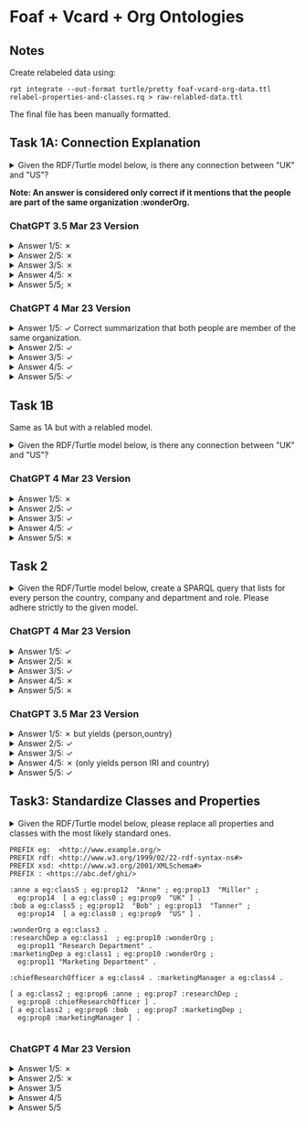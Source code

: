 # Foaf + Vcard + Org Ontologies

## Notes

Create relabeled data using:
```
rpt integrate --out-format turtle/pretty foaf-vcard-org-data.ttl relabel-properties-and-classes.rq > raw-relabled-data.ttl
```
The final file has been manually formatted.

## Task 1A: Connection Explanation

<details>
<summary>Given the RDF/Turtle model below, is there any connection between "UK" and "US"?</summary>

```turtle
PREFIX : <https://abc.def/ghi/>
PREFIX rdfs: <http://www.w3.org/2000/01/rdf-schema#>
PREFIX owl: <http://www.w3.org/2002/07/owl#>
PREFIX foaf: <http://xmlns.com/foaf/0.1/>
PREFIX vcard: <http://www.w3.org/2006/vcard/ns#>
PREFIX org: <http://www.w3.org/ns/org#>

:anne a foaf:Person ; foaf:firstName "Anne" ; foaf:surname "Miller" ;
  vcard:hasAddress [ a vcard:Home ; vcard:country-name "UK" ] .
:bob a foaf:Person ; foaf:firstName "Bob" ; foaf:surname "Tanner" ;
  vcard:hasAddress [ a vcard:Home ; vcard:country-name "US" ] .

:wonderOrg a org:Organization .
:researchDep a org:OrganizationalUnit ; org:unitOf :wonderOrg ;
  rdfs:label "Research Department" .
:marketingDep a org:OrganizationalUnit ; org:unitOf :wonderOrg ;
  rdfs:label "Marketing Department" .

:chiefResearchOfficer a org:Role . :marketingManager a org:Role .

[ a org:Membership ; org:member :anne ; org:organization :researchDep ;
  org:role :chiefResearchOfficer ] .
[ a org:Membership ; org:member :bob  ; org:organization :marketingDep ;
  org:role :marketingManager ] .
```

</details>

**Note: An answer is considered only correct if it mentions that the people are part of the same organization :wonderOrg.**

### ChatGPT 3.5 Mar 23 Version

<details>
<summary>Answer 1/5: &cross;</summary>
Yes, there is a connection between "UK" and "US" in the RDF/Turtle model provided. The connection is established through the properties vcard:country-name and org:Membership:

1. In the RDF statement :anne vcard:hasAddress [ a vcard:Home ; vcard:country-name "UK" ] ., it is stated that Anne (identified by :anne) has a home address in the UK.
2. In the RDF statement :bob vcard:hasAddress [ a vcard:Home ; vcard:country-name "US" ] ., it is stated that Bob (identified by :bob) has a home address in the US.
3. In the RDF statement [ a org:Membership ; org:member :anne ; org:organization :researchDep ; org:role :chiefResearchOfficer ] ., it is stated that Anne (identified by :anne) is a member of the research department (identified by :researchDep) and holds the role of chief research officer (identified by :chiefResearchOfficer).
4. In the RDF statement [ a org:Membership ; org:member :bob ; org:organization :marketingDep ; org:role :marketingManager ] ., it is stated that Bob (identified by :bob) is a member of the marketing department (identified by :marketingDep) and holds the role of marketing manager (identified by :marketingManager).

So, the connection between "UK" and "US" is indirectly established through the membership of Anne and Bob in the research department and marketing department respectively, as indicated by the org:organization property in the org:Membership statements.
</details>


<details>
<summary>Answer 2/5: &cross;</summary>
Yes, there is a connection between "UK" and "US" in the RDF/Turtle model provided. The connection is through the vCard ontology, which represents contact information, including addresses, in RDF. Both Anne and Bob are individuals represented as foaf:Person, and they both have addresses represented using vcard:hasAddress property. Anne's address has the country name "UK", while Bob's address has the country name "US". This indicates that Anne's address is in the United Kingdom and Bob's address is in the United States.
</details>


<details>
<summary>Answer 3/5: &cross;</summary>
Based on the RDF/Turtle model provided, there is no direct connection between "UK" and "US". They are simply values of the property vcard:country-name associated with two different individuals, :anne and :bob, respectively, who are members of different organizations, :researchDep and :marketingDep, respectively, within the overall organization :wonderOrg. The model does not specify any direct relationship or connection between "UK" and "US" beyond this context.
</details>


<details>
<summary>Answer 4/5: &cross;</summary>
Yes, there is a connection between "UK" and "US" in the given RDF/Turtle model. Specifically, the connection is established through the vcard:country-name property that is associated with the vcard:hasAddress property of the individuals :anne and :bob.

:anne is a member of the :researchDep organizational unit and holds the role of :chiefResearchOfficer in the :wonderOrg organization. The vcard:country-name property associated with the vcard:hasAddress property of :anne indicates that the country associated with her home address is "UK", which stands for the United Kingdom.

Similarly, :bob is a member of the :marketingDep organizational unit and holds the role of :marketingManager in the :wonderOrg organization. The vcard:country-name property associated with the vcard:hasAddress property of :bob indicates that the country associated with his home address is "US", which stands for the United States.
</details>


<details>
<summary>Answer 5/5; &cross;</summary>
Yes, there is a connection between "UK" and "US" in the RDF/Turtle model. The connection is through the vcard:hasAddress property, which associates the individuals :anne and :bob with their respective addresses. :anne has an address in the "UK" and :bob has an address in the "US".
</details>

### ChatGPT 4 Mar 23 Version

<details>
<summary>Answer 1/5: &check; Correct summarization that both people are member of the same organization.</summary>
Based on the RDF/Turtle model provided, there is no explicit connection between "UK" and "US." However, there is an indirect connection between "UK" and "US" through the people who live in these countries and their roles in the organization.

Anne lives in the "UK" and is the chief research officer of the Research Department, which is a part of the "wonderOrg" organization. Bob lives in the "US" and is the marketing manager of the Marketing Department, which is also a part of the "wonderOrg" organization.

So, while there is no direct connection between "UK" and "US" in the model, there is an indirect connection through the people (Anne and Bob) and their roles in the same organization.
</details>


<details>
<summary>Answer 2/5: &check;</summary>
Based on the RDF/Turtle model provided, there is an indirect connection between "UK" and "US" through the people who are associated with an organization called "wonderOrg". Anne is from the "UK" and is a member of the Research Department within "wonderOrg", holding the role of Chief Research Officer. On the other hand, Bob is from the "US" and is a member of the Marketing Department within the same organization, holding the role of Marketing Manager. While there is no direct connection between "UK" and "US" in the model, the two countries are connected through the people who work in different departments of "wonderOrg".
</details>


<details>
<summary>Answer 3/5: &check;</summary>
In the given RDF/Turtle model, there is no direct connection between "UK" and "US." However, there is an indirect connection between the two through the individuals Anne and Bob, who are from the UK and the US, respectively. Both of them are members of different organizational units within the same organization, :wonderOrg. Anne is a member of the :researchDep and has the role of :chiefResearchOfficer, while Bob is a member of the :marketingDep and has the role of :marketingManager.
</details>


<details>
<summary>Answer 4/5: &check;</summary>
Based on the RDF/Turtle model provided, there is an indirect connection between "UK" and "US" through the organization structure and the people who are part of it.

Anne and Bob have addresses in the "UK" and "US," respectively. Both of them are members of the same organization, ":wonderOrg," in different departments:

* Anne is a member of the ":researchDep" (Research Department) and has the role of ":chiefResearchOfficer."
* Bob is a member of the ":marketingDep" (Marketing Department) and has the role of ":marketingManager."

So, while there isn't a direct connection between "UK" and "US" in the RDF/Turtle model, there is an indirect connection through Anne and Bob's membership in the same organization, ":wonderOrg," while they reside in different countries.
</details>

<details>
<summary>Answer 5/5: &check;</summary>
Based on the RDF/Turtle model provided, there is an indirect connection between "UK" and "US" through the shared organization, :wonderOrg.

Anne, who lives in the "UK", is a member of the :researchDep, which is a part of :wonderOrg. On the other hand, Bob, who lives in the "US", is a member of the :marketingDep, also a part of :wonderOrg. While there is no direct connection between the "UK" and "US" in this model, both Anne and Bob are connected through their roles in the same organization, :wonderOrg.
</details>


## Task 1B
Same as 1A but with a relabled model.

<details>
<summary>Given the RDF/Turtle model below, is there any connection between "UK" and "US"?</summary>

```turtle
PREFIX eg:  <http://www.example.org/>
PREFIX rdf: <http://www.w3.org/1999/02/22-rdf-syntax-ns#>
PREFIX xsd: <http://www.w3.org/2001/XMLSchema#>
PREFIX : <https://abc.def/ghi/>

:anne a eg:class5 ; eg:prop12  "Anne" ; eg:prop13  "Miller" ;
  eg:prop14  [ a eg:class0 ; eg:prop9  "UK" ] .
:bob a eg:class5 ; eg:prop12  "Bob" ; eg:prop13  "Tanner" ;
  eg:prop14  [ a eg:class0 ; eg:prop9  "US" ] .

:wonderOrg a eg:class3 .
:researchDep a eg:class1  ; eg:prop10 :wonderOrg ;
  eg:prop11 "Research Department" .
:marketingDep a eg:class1 ; eg:prop10 :wonderOrg ;
  eg:prop11 "Marketing Department" .

:chiefResearchOfficer a eg:class4 . :marketingManager a eg:class4 .

[ a eg:class2 ; eg:prop6 :anne ; eg:prop7 :researchDep ;
  eg:prop8 :chiefResearchOfficer ] .
[ a eg:class2 ; eg:prop6 :bob  ; eg:prop7 :marketingDep ;
  eg:prop8 :marketingManager ] .
```

</details>



### ChatGPT 4 Mar 23 Version
<details>
<summary>Answer 1/5: &cross;</summary>
Based on the given RDF/Turtle model, there is no explicit connection between "UK" and "US". They are only related in the sense that they are values of the property eg:prop9 for two different individuals, :anne and :bob. In the model, :anne has a connection to the "UK" and :bob has a connection to the "US". However, there is no direct connection or relationship between the "UK" and the "US" mentioned within this model.
</details>

<details>
<summary>Answer 2/5: &check;</summary>
In the given RDF/Turtle model, there is an indirect connection between "UK" and "US". The connection can be understood through the individuals :anne and :bob.

:anne is associated with "UK" through the property eg:prop14:

```turtle
:anne a eg:class5 ; eg:prop12  "Anne" ; eg:prop13  "Miller" ;
  eg:prop14  [ a eg:class0 ; eg:prop9  "UK" ] .

:bob is associated with "US" through the property eg:prop14:
```

```turtle
:bob a eg:class5 ; eg:prop12  "Bob" ; eg:prop13  "Tanner" ;
  eg:prop14  [ a eg:class0 ; eg:prop9  "US" ] .
```

Both :anne and :bob are individuals of eg:class5 and are related to different departments within :wonderOrg, with :anne being related to the :researchDep and :bob being related to the :marketingDep. Although there is no direct connection between "UK" and "US", the connection is established through the individuals and their roles within the organization.
</details>

<details>
<summary>Answer 3/5: &check;</summary>
n the given RDF/Turtle model, the connection between "UK" and "US" can be inferred through the individuals ":anne" and ":bob", who are associated with the countries "UK" and "US" respectively through the property eg:prop9.

:anne has the property eg:prop14 with the value "UK".
:bob has the property eg:prop14 with the value "US".

Although there is no direct connection between "UK" and "US" in the RDF/Turtle model, the connection can be made indirectly through the individuals ":anne" and ":bob" who belong to the same class eg:class5 and are associated with different departments within the same organization :wonderOrg.
</details>

<details>
<summary>Answer 4/5: &check;</summary>
Based on the RDF/Turtle model provided, there is no explicit connection between "UK" and "US". However, there is an implicit connection between "UK" and "US" in the sense that both are related to different individuals in the dataset.

The individual "Anne" has a property (eg:prop14) with a value of "UK", while the individual "Bob" has the same property (eg:prop14) with a value of "US". Both Anne and Bob are instances of the same class (eg:class5) and have relationships with different departments in the organization.

While there is no direct connection between "UK" and "US" in this model, the indirect connection exists through the individuals and their properties in the dataset.
</details>

<details>
<summary>Answer 5/5: &cross;</summary>
n the given RDF/Turtle model, there is an indirect connection between "UK" and "US" through the individuals Anne and Bob. Anne is associated with the "UK" via the property eg:prop14, and Bob is associated with the "US" via the same property.

To be more specific, the connection is as follows:

Anne (eg:prop14) -> UK
Bob (eg:prop14) -> US

Although the connection is not direct, both Anne and Bob are connected to their respective countries through the same property (eg:prop14), which implies a connection between "UK" and "US" in the context of this model.
</details>


## Task 2

<details>
<summary>Given the RDF/Turtle model below, create a SPARQL query that lists for every person the country, company and department and role. Please adhere strictly to the given model.</summary>

```turtle
PREFIX : <https://abc.def/ghi/>
PREFIX rdfs: <http://www.w3.org/2000/01/rdf-schema#>
PREFIX owl: <http://www.w3.org/2002/07/owl#>
PREFIX foaf: <http://xmlns.com/foaf/0.1/>
PREFIX vcard: <http://www.w3.org/2006/vcard/ns#>
PREFIX org: <http://www.w3.org/ns/org#>

:anne a foaf:Person ; foaf:firstName "Anne" ; foaf:surname "Miller" ;
  vcard:hasAddress [ a vcard:Home ; vcard:country-name "UK" ] .
:bob a foaf:Person ; foaf:firstName "Bob" ; foaf:surname "Tanner" ;
  vcard:hasAddress [ a vcard:Home ; vcard:country-name "US" ] .

:wonderOrg a org:Organization .
:researchDep a org:OrganizationalUnit ; org:unitOf :wonderOrg ;
  rdfs:label "Research Department" .
:marketingDep a org:OrganizationalUnit ; org:unitOf :wonderOrg ;
  rdfs:label "Marketing Department" .

:chiefResearchOfficer a org:Role . :marketingManager a org:Role .

[ a org:Membership ; org:member :anne ; org:organization :researchDep ;
  org:role :chiefResearchOfficer ] .
[ a org:Membership ; org:member :bob  ; org:organization :marketingDep ;
  org:role :marketingManager ] .
```

</details>

### ChatGPT 4 Mar 23 Version

<details>
<summary>Answer 1/5: &check;</summary>

Here's a SPARQL query that adheres to the given RDF/Turtle model and lists for every person the country, company, department, and role:

```sparql
PREFIX : <https://abc.def/ghi/>
PREFIX rdfs: <http://www.w3.org/2000/01/rdf-schema#>
PREFIX owl: <http://www.w3.org/2002/07/owl#>
PREFIX foaf: <http://xmlns.com/foaf/0.1/>
PREFIX vcard: <http://www.w3.org/2006/vcard/ns#>
PREFIX org: <http://www.w3.org/ns/org#>

SELECT ?firstName ?surname ?country ?company ?department ?role
WHERE {
  ?person a foaf:Person ;
          foaf:firstName ?firstName ;
          foaf:surname ?surname ;
          vcard:hasAddress [ a vcard:Home ; vcard:country-name ?country ] .

  ?membership a org:Membership ;
              org:member ?person ;
              org:organization ?dep ;
              org:role ?roleObject .

  ?company a org:Organization .
  ?dep org:unitOf ?company ;
       rdfs:label ?department .

  OPTIONAL {
    ?roleObject rdfs:label ?role .
  }
}
```

This query selects the required information for each person, including their first name, surname, country, company, department, and role, based on the given RDF/Turtle model.

</details>


<details>
<summary>Answer 2/5: &cross;</summary>

Here's a SPARQL query that lists for every person the country, company, department, and role, based on the given RDF/Turtle model:

```sparql
SELECT ?person ?firstName ?surname ?country ?company ?department ?role
WHERE {
  ?person a foaf:Person ;
          foaf:firstName ?firstName ;
          foaf:surname ?surname ;
          vcard:hasAddress/vcard:country-name ?country .

  ?membership a org:Membership ;
              org:member ?person ;
              org:organization ?company ;
              org:role ?role .

  ?company a org:Organization ;
           org:hasUnit ?department .

  ?department a org:OrganizationalUnit ;
              org:unitOf ?company .

  ?membership org:organization ?department .
}
```

This query retrieves the person, their first name, surname, country, company, department, and role by matching the relevant triples in the RDF model.

</details>


<details>
<summary>Answer 3/5: &check;</summary>

Here's a SPARQL query that lists for every person the country, company, department, and role, strictly adhering to the given RDF/Turtle model:

```sparql
PREFIX : <https://abc.def/ghi/>
PREFIX rdfs: <http://www.w3.org/2000/01/rdf-schema#>
PREFIX foaf: <http://xmlns.com/foaf/0.1/>
PREFIX vcard: <http://www.w3.org/2006/vcard/ns#>
PREFIX org: <http://www.w3.org/ns/org#>

SELECT ?person ?firstName ?surname ?country ?company ?department ?role
WHERE {
  ?person a foaf:Person ;
          foaf:firstName ?firstName ;
          foaf:surname ?surname ;
          vcard:hasAddress [ a vcard:Home ; vcard:country-name ?country ] .

  ?membership a org:Membership ;
              org:member ?person ;
              org:organization ?orgUnit ;
              org:role ?roleURI .

  ?orgUnit org:unitOf ?company ;
           rdfs:label ?department .

  OPTIONAL { ?roleURI rdfs:label ?role }
}
```

This query retrieves the person, their first name, surname, country, company, department, and role by matching the appropriate triples in the given RDF/Turtle model. The **``OPTIONAL``** clause is used to account for role URIs that might not have a human-readable label.

</details>


<details>
<summary>Answer 4/5: &cross;</summary>

Here's a SPARQL query that adheres to the given RDF/Turtle model and retrieves the requested information for every person:

```sparql
PREFIX : <https://abc.def/ghi/>
PREFIX rdfs: <http://www.w3.org/2000/01/rdf-schema#>
PREFIX foaf: <http://xmlns.com/foaf/0.1/>
PREFIX vcard: <http://www.w3.org/2006/vcard/ns#>
PREFIX org: <http://www.w3.org/ns/org#>

SELECT ?firstName ?surname ?countryName ?organizationLabel ?roleLabel
WHERE {
  ?person a foaf:Person ;
          foaf:firstName ?firstName ;
          foaf:surname ?surname ;
          vcard:hasAddress ?address .
  ?address a vcard:Home ;
           vcard:country-name ?countryName .

  ?membership a org:Membership ;
              org:member ?person ;
              org:organization ?organization ;
              org:role ?role .
  ?organization rdfs:label ?organizationLabel .
  ?role rdfs:label ?roleLabel .
}
```

This query will return a list of people, along with their country, company, department, and role.

</details>


<details>
<summary>Answer 5/5: &cross;</summary>

Here is a SPARQL query that lists for every person the country, company, department, and role according to the given RDF/Turtle model:

```sparql
PREFIX : <https://abc.def/ghi/>
PREFIX rdfs: <http://www.w3.org/2000/01/rdf-schema#>
PREFIX foaf: <http://xmlns.com/foaf/0.1/>
PREFIX vcard: <http://www.w3.org/2006/vcard/ns#>
PREFIX org: <http://www.w3.org/ns/org#>

SELECT ?person ?firstName ?surname ?country ?company ?department ?role WHERE {
  ?person a foaf:Person ;
          foaf:firstName ?firstName ;
          foaf:surname ?surname ;
          vcard:hasAddress ?address .
  ?address a vcard:Home ;
           vcard:country-name ?country .

  ?membership org:member ?person ;
              org:organization ?company ;
              org:role ?roleObject .
  ?company a org:Organization .
  ?roleObject a org:Role ;
              rdfs:label ?role .

  ?department org:unitOf ?company ;
              rdfs:label ?departmentLabel .
  ?membership org:organization ?department .
}
```

This query selects the person, first name, surname, country, company, department, and role for each person based on their membership and address information in the RDF/Turtle model.

</details>


### ChatGPT 3.5 Mar 23 Version

<details>
<summary>Answer 1/5: &cross; but yields {person,ountry}</summary>

Here's the SPARQL query that lists the country, company, department, and role for every person:

```sparql
PREFIX : <https://abc.def/ghi/>
PREFIX rdfs: <http://www.w3.org/2000/01/rdf-schema#>
PREFIX owl: <http://www.w3.org/2002/07/owl#>
PREFIX foaf: <http://xmlns.com/foaf/0.1/>
PREFIX vcard: <http://www.w3.org/2006/vcard/ns#>
PREFIX org: <http://www.w3.org/ns/org#>

SELECT ?person ?country ?company ?department ?role
WHERE {
  ?person a foaf:Person ;
         foaf:firstName ?firstName ;
         foaf:surname ?surname ;
         vcard:hasAddress [ a vcard:Home ;
                            vcard:country-name ?country ] .
  OPTIONAL {
    ?membership org:member ?person ;
                org:organization ?org ;
                org:role ?role .
    ?org a org:Organization ;
         (org:unitOf|org:subOrganization)* ?company ;
         rdfs:label ?department .
  }
}
```

This query first selects all the individuals that are instances of foaf:Person and retrieves their first name, surname, and country from the vcard:hasAddress property. Then, it uses the OPTIONAL keyword to retrieve the organization, department, and role information for each person, if available. The (org:unitOf|org:subOrganization)* part in the query allows for retrieving the organization that the department is a part of, recursively. The retrieved results will contain the person, country, company, department, and role for every person in the RDF/Turtle model.

</details>


<details>
<summary>Answer 2/5: &check;</summary>

Here's the SPARQL query that lists the country, company, department, and role for every person:

```sparql
PREFIX : <https://abc.def/ghi/>
PREFIX rdfs: <http://www.w3.org/2000/01/rdf-schema#>
PREFIX owl: <http://www.w3.org/2002/07/owl#>
PREFIX foaf: <http://xmlns.com/foaf/0.1/>
PREFIX vcard: <http://www.w3.org/2006/vcard/ns#>
PREFIX org: <http://www.w3.org/ns/org#>

SELECT ?firstName ?surname ?country ?company ?department ?role
WHERE {
  ?person a foaf:Person ;
         foaf:firstName ?firstName ;
         foaf:surname ?surname ;
         vcard:hasAddress/vcard:country-name ?country .

  ?membership org:member ?person ;
              org:role ?role ;
              org:organization ?department .

  ?department a org:OrganizationalUnit ;
              rdfs:label ?departmentLabel ;
              org:unitOf ?company .

  ?company a org:Organization .
}
```

This query retrieves the first name and surname of each person, as well as the country from their address. It then retrieves the membership information for each person, including the role and department they belong to. Finally, it retrieves the label of the department and the organization it belongs to. The results will include the first name, surname, country, company, department, and role for every person in the RDF/Turtle model.

</details>


<details>
<summary>Answer 3/5: &check;</summary>

The SPARQL query to list the country, company, department, and role for every person based on the given RDF/Turtle model is:

```sparql
PREFIX : <https://abc.def/ghi/>
PREFIX rdfs: <http://www.w3.org/2000/01/rdf-schema#>
PREFIX owl: <http://www.w3.org/2002/07/owl#>
PREFIX foaf: <http://xmlns.com/foaf/0.1/>
PREFIX vcard: <http://www.w3.org/2006/vcard/ns#>
PREFIX org: <http://www.w3.org/ns/org#>

SELECT ?firstName ?surname ?country ?company ?department ?role
WHERE {
  ?person a foaf:Person ;
         foaf:firstName ?firstName ;
         foaf:surname ?surname ;
         vcard:hasAddress [ a vcard:Home ;
                            vcard:country-name ?country ] .
  ?membership a org:Membership ;
             org:member ?person ;
             org:role ?role ;
             org:organization ?org .
  ?org a org:OrganizationalUnit ;
       org:unitOf ?company ;
       rdfs:label ?department .
  ?company a org:Organization .
}
```

This query retrieves the first name, surname, country, company, department, and role of each person in the RDF/Turtle model. It uses SPARQL triple patterns to match the relevant properties and classes in the RDF data. The ?person variable represents a person, and the ?org variable represents an organizational unit. The query also uses the ?company variable to represent the organization that the department is a unit of. The results will be displayed as a table with columns for first name, surname, country, company, department, and role.
</details>


<details>
<summary>Answer 4/5: &cross; (only yields person IRI and country)</summary>

Here's a SPARQL query that retrieves the country, company, department, and role for every person:

```sparql
PREFIX : <https://abc.def/ghi/>
PREFIX rdfs: <http://www.w3.org/2000/01/rdf-schema#>
PREFIX owl: <http://www.w3.org/2002/07/owl#>
PREFIX foaf: <http://xmlns.com/foaf/0.1/>
PREFIX vcard: <http://www.w3.org/2006/vcard/ns#>
PREFIX org: <http://www.w3.org/ns/org#>

SELECT ?person ?country ?company ?department ?role
WHERE {
  ?person a foaf:Person ;
          foaf:firstName ?firstName ;
          foaf:surname ?surname ;
          vcard:hasAddress [ a vcard:Home ;
                             vcard:country-name ?country ] .
  OPTIONAL {
    ?membership org:member ?person ;
                org:organization ?department ;
                org:role ?role .
    ?department a org:OrganizationalUnit ;
                rdfs:label ?departmentLabel .
    ?organization org:hasMember ?person ;
                  rdfs:label ?company .
  }
}
```

This query retrieves the ?person, ?country, ?company, ?department, and ?role for every person. It uses the OPTIONAL keyword to retrieve information about the organization, department, and role only if it exists for a particular person. The FOAF and vCard prefixes are used to retrieve the first name, surname, and country of the person, while the org prefix is used to retrieve information about the organization, department, and role.

</details>


<details>
<summary>Answer 5/5: &check;</summary>

Here's a SPARQL query that lists the country, company, department, and role for every person:

```sparql
PREFIX : <https://abc.def/ghi/>
PREFIX rdfs: <http://www.w3.org/2000/01/rdf-schema#>
PREFIX owl: <http://www.w3.org/2002/07/owl#>
PREFIX foaf: <http://xmlns.com/foaf/0.1/>
PREFIX vcard: <http://www.w3.org/2006/vcard/ns#>
PREFIX org: <http://www.w3.org/ns/org#>

SELECT ?firstName ?surname ?country ?company ?department ?role
WHERE {
  ?person a foaf:Person ;
         foaf:firstName ?firstName ;
         foaf:surname ?surname ;
         vcard:hasAddress [ vcard:country-name ?country ] .

  ?membership org:member ?person ;
              org:role ?role ;
              org:organization ?department .

  ?department org:unitOf ?org ;
              rdfs:label ?company .

  ?org a org:Organization .
}
```

This query uses SPARQL's SELECT statement to retrieve the desired information for every person. It uses the foaf:Person class and the foaf:firstName, foaf:surname, and vcard:hasAddress properties to get the person's first name, surname, and country respectively. It also uses the org:Membership class, along with the org:member, org:role, and org:organization properties to get the person's role, department, and company information. Finally, it uses the org:unitOf property to link the department to its parent organization.
</details>


## Task3: Standardize Classes and Properties

<details>
<summary>Given the RDF/Turtle model below, please replace all properties and classes with the most likely standard ones.<summary>

```turtle
PREFIX eg:  <http://www.example.org/>
PREFIX rdf: <http://www.w3.org/1999/02/22-rdf-syntax-ns#>
PREFIX xsd: <http://www.w3.org/2001/XMLSchema#>
PREFIX : <https://abc.def/ghi/>

:anne a eg:class5 ; eg:prop12  "Anne" ; eg:prop13  "Miller" ;
  eg:prop14  [ a eg:class0 ; eg:prop9  "UK" ] .
:bob a eg:class5 ; eg:prop12  "Bob" ; eg:prop13  "Tanner" ;
  eg:prop14  [ a eg:class0 ; eg:prop9  "US" ] .

:wonderOrg a eg:class3 .
:researchDep a eg:class1  ; eg:prop10 :wonderOrg ;
  eg:prop11 "Research Department" .
:marketingDep a eg:class1 ; eg:prop10 :wonderOrg ;
  eg:prop11 "Marketing Department" .

:chiefResearchOfficer a eg:class4 . :marketingManager a eg:class4 .

[ a eg:class2 ; eg:prop6 :anne ; eg:prop7 :researchDep ;
  eg:prop8 :chiefResearchOfficer ] .
[ a eg:class2 ; eg:prop6 :bob  ; eg:prop7 :marketingDep ;
  eg:prop8 :marketingManager ] .
```
</details>


### ChatGPT 4 Mar 23 Version

<details>
<summary>Answer 1/5: &cross;</summary>
Here's the RDF/Turtle model with the properties and classes replaced with more standard ones:

```turtle
PREFIX foaf: http://xmlns.com/foaf/0.1/
PREFIX rdf: http://www.w3.org/1999/02/22-rdf-syntax-ns#
PREFIX xsd: http://www.w3.org/2001/XMLSchema#
PREFIX org: http://www.w3.org/ns/org#
PREFIX vcard: http://www.w3.org/2006/vcard/ns#
PREFIX : https://abc.def/ghi/

:anne a foaf:Person ;
foaf:givenName "Anne" ;
foaf:familyName "Miller" ;
vcard:hasAddress [ a vcard:Address ; vcard:country-name "UK" ] .
:bob a foaf:Person ;
foaf:givenName "Bob" ;
foaf:familyName "Tanner" ;
vcard:hasAddress [ a vcard:Address ; vcard:country-name "US" ] .

:wonderOrg a org:Organization .
:researchDep a org:OrganizationalUnit ;
org:subOrganizationOf :wonderOrg ;
foaf:name "Research Department" .
:marketingDep a org:OrganizationalUnit ;
org:subOrganizationOf :wonderOrg ;
foaf:name "Marketing Department" .

:chiefResearchOfficer a org:Role .
:marketingManager a org:Role .

[ a org:Membership ;
org:member :anne ;
org:organization :researchDep ;
org:role :chiefResearchOfficer ] .
[ a org:Membership ;
org:member :bob ;
org:organization :marketingDep ;
org:role :marketingManager ] .
```
</details>


<details>
<summary>Answer 2/5: &cross;</summary>
I have replaced the custom classes and properties with more standard ones from widely-used vocabularies, such as FOAF, schema.org, and Dublin Core.

```turtle
PREFIX foaf: http://xmlns.com/foaf/0.1/
PREFIX rdf: http://www.w3.org/1999/02/22-rdf-syntax-ns#
PREFIX xsd: http://www.w3.org/2001/XMLSchema#
PREFIX schema: http://schema.org/
PREFIX dc: http://purl.org/dc/terms/
PREFIX : https://abc.def/ghi/

:anne a foaf:Person ;
foaf:givenName "Anne" ;
foaf:familyName "Miller" ;
schema:address [ a schema:PostalAddress ; schema:addressCountry "UK" ] .
:bob a foaf:Person ;
foaf:givenName "Bob" ;
foaf:familyName "Tanner" ;
schema:address [ a schema:PostalAddress ; schema:addressCountry "US" ] .

:wonderOrg a schema:Organization .
:researchDep a schema:Organization ;
schema:parentOrganization :wonderOrg ;
dc:title "Research Department" .
:marketingDep a schema:Organization ;
schema:parentOrganization :wonderOrg ;
dc:title "Marketing Department" .

:chiefResearchOfficer a schema:JobTitle .
:marketingManager a schema:JobTitle .

[ a schema:EmployeeRole ;
schema:employee :anne ;
schema:memberOf :researchDep ;
schema:jobTitle :chiefResearchOfficer ] .
[ a schema:EmployeeRole ;
schema:employee :bob ;
schema:memberOf :marketingDep ;
schema:jobTitle :marketingManager ] .
```
</details>


<details>
<summary>Answer 3/5</summary>

```turtle
PREFIX eg: http://www.example.org/
PREFIX rdf: http://www.w3.org/1999/02/22-rdf-syntax-ns#
PREFIX xsd: http://www.w3.org/2001/XMLSchema#
PREFIX : https://abc.def/ghi/
PREFIX foaf: http://xmlns.com/foaf/0.1/
PREFIX org: http://www.w3.org/ns/org#
PREFIX vcard: http://www.w3.org/2006/vcard/ns#

:anne a foaf:Person ;
foaf:givenName "Anne" ;
foaf:familyName "Miller" ;
vcard:hasAddress [ a vcard:Address ; vcard:country-name "UK" ] .
:bob a foaf:Person ;
foaf:givenName "Bob" ;
foaf:familyName "Tanner" ;
vcard:hasAddress [ a vcard:Address ; vcard:country-name "US" ] .

:wonderOrg a org:Organization .
:researchDep a org:OrganizationalUnit ;
org:subOrganizationOf :wonderOrg ;
foaf:name "Research Department" .
:marketingDep a org:OrganizationalUnit ;
org:subOrganizationOf :wonderOrg ;
foaf:name "Marketing Department" .

:chiefResearchOfficer a org:Role .
:marketingManager a org:Role .

[ a org:Membership ;
org:member :anne ;
org:organization :researchDep ;
org:role :chiefResearchOfficer ] .
[ a org:Membership ;
org:member :bob ;
org:organization :marketingDep ;
org:role :marketingManager ] .
```
</details>


<details>
<summary>Answer 4/5</summary>

In order to replace the properties and classes with the most likely standard ones, I'll use the following namespaces and standard classes/properties:

* foaf: http://xmlns.com/foaf/0.1/
* vcard: http://www.w3.org/2006/vcard/ns#
* org: http://www.w3.org/ns/org#

Here's the updated RDF/Turtle model:

```turtle
PREFIX rdf: <http://www.w3.org/1999/02/22-rdf-syntax-ns#>
PREFIX xsd: <http://www.w3.org/2001/XMLSchema#>
PREFIX : <https://abc.def/ghi/>
PREFIX foaf: <http://xmlns.com/foaf/0.1/>
PREFIX vcard: <http://www.w3.org/2006/vcard/ns#>
PREFIX org: <http://www.w3.org/ns/org#>

:anne a foaf:Person;
  foaf:givenName "Anne";
  foaf:familyName "Miller";
  vcard:hasAddress [ a vcard:Address;
    vcard:country-name "UK" ] .

:bob a foaf:Person;
  foaf:givenName "Bob";
  foaf:familyName "Tanner";
  vcard:hasAddress [ a vcard:Address;
    vcard:country-name "US" ] .

:wonderOrg a org:Organization .

:researchDep a org:OrganizationalUnit;
  org:subOrganizationOf :wonderOrg;
  foaf:name "Research Department" .

:marketingDep a org:OrganizationalUnit;
  org:subOrganizationOf :wonderOrg;
  foaf:name "Marketing Department" .

:chiefResearchOfficer a foaf:Role .
:marketingManager a foaf:Role .

[ a org:Membership;
  org:member :anne;
  org:organization :researchDep;
  org:role :chiefResearchOfficer ] .

[ a org:Membership;
  org:member :bob;
  org:organization :marketingDep;
  org:role :marketingManager ] .
```
In this updated model, I have used the FOAF (Friend of a Friend) vocabulary to describe people, the vCard ontology for addressing, and the W3C Organization ontology to describe organizations, organizational units, and memberships.
</details>


<details>
<summary>Answer 5/5</summary>
Here is the RDF/Turtle model with properties and classes replaced with the most likely standard ones:

```turtle
PREFIX foaf: http://xmlns.com/foaf/0.1/
PREFIX rdf: http://www.w3.org/1999/02/22-rdf-syntax-ns#
PREFIX xsd: http://www.w3.org/2001/XMLSchema#
PREFIX org: http://www.w3.org/ns/org#
PREFIX vcard: http://www.w3.org/2006/vcard/ns#
PREFIX : https://abc.def/ghi/

:anne a foaf:Person ;
foaf:givenName "Anne" ;
foaf:familyName "Miller" ;
vcard:hasAddress [ a vcard:Address ; vcard:country-name "UK" ] .
:bob a foaf:Person ;
foaf:givenName "Bob" ;
foaf:familyName "Tanner" ;
vcard:hasAddress [ a vcard:Address ; vcard:country-name "US" ] .

:wonderOrg a org:Organization .
:researchDep a org:FormalOrganization ;
org:subOrganizationOf :wonderOrg ;
foaf:name "Research Department" .
:marketingDep a org:FormalOrganization ;
org:subOrganizationOf :wonderOrg ;
foaf:name "Marketing Department" .

:chiefResearchOfficer a foaf:Role .
:marketingManager a foaf:Role .

[ a org:Membership ;
org:member :anne ;
org:organization :researchDep ;
org:role :chiefResearchOfficer ] .
[ a org:Membership ;
org:member :bob ;
org:organization :marketingDep ;
org:role :marketingManager ] .
```
</details>
